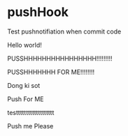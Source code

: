 # pushHook
Test pushnotifiation when commit code

Hello world!

PUSSHHHHHHHHHHHHHHHH!!!!!!!!!

PUSSHHHHHHH FOR ME!!!!!!!!

Dong ki sot

Push For ME


testtttttttttttttttttt

Push me Please
